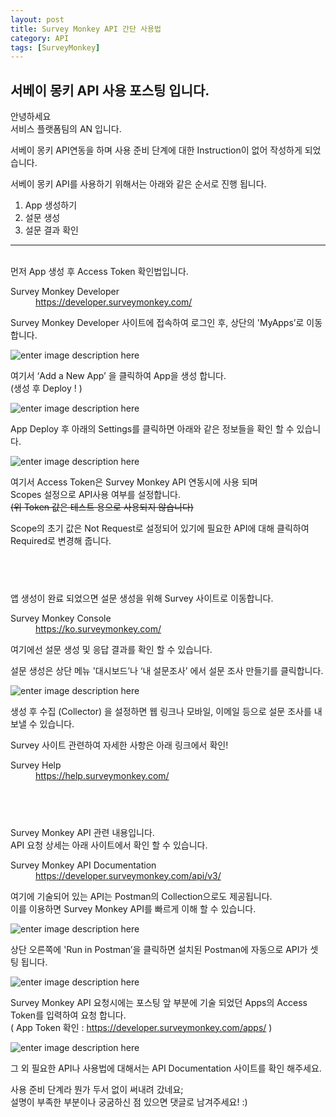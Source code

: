```yaml
---
layout: post
title: Survey Monkey API 간단 사용법
category: API
tags: [SurveyMonkey]
---
```


## 서베이 몽키 API 사용 포스팅 입니다. 

<body class="stackedit">
  <div class="stackedit__html">
<p>안녕하세요<br>
서비스 플랫폼팀의 AN 입니다.</p>
<p>서베이 몽키 API연동을 하며 사용 준비 단계에 대한 Instruction이 없어 작성하게 되었습니다.</p>
<p>서베이 몽키 API를 사용하기 위해서는 아래와 같은 순서로 진행 됩니다.</p>
<ol>
<li>App 생성하기</li>
<li>설문 생성</li>
<li>설문 결과 확인</li>
</ol>
<hr>
<br>
먼저 App 생성 후 Access Token 확인법입니다. 
<dl>
<dt>Survey Monkey Developer</dt>
<dd><a href="https://developer.surveymonkey.com/">https://developer.surveymonkey.com/</a></dd>
</dl>
<p>Survey Monkey Developer 사이트에 접속하여 로그인 후, 상단의 'MyApps’로 이동합니다.</p>
<p><img src="https://lh3.googleusercontent.com/XJp1PoS9QMLyitU5B7wAUncCIubY-wrYOSM159U_K5Q12igKEb8cEzis-i67mAA15j8nFZH29z9I" alt="enter image description here"></p>
<p>여기서  ‘Add a New App’ 을 클릭하여 App을 생성 합니다.<br>
(생성 후 Deploy ! )</p>
<p><img src="https://lh3.googleusercontent.com/9ZmxQLrPB9Qp2OMZX4M_yvX-N9tg_01H0uh6dtsLZQg1BjXZ1j5SKtZ4GVDCbiecO18zTKvY1PDb" alt="enter image description here"></p>
<p>App Deploy 후 아래의 Settings를 클릭하면 아래와 같은 정보들을 확인 할 수 있습니다.</p>
<p><img src="https://lh3.googleusercontent.com/o26KhiJDut8au9uwmtieMBKgD2-s0ptLe4C7U717rvFM4FQYnB_cj8Y5mkCKiskGrlYbqAUGDt98" alt="enter image description here"></p>
<p>여기서 Access Token은 Survey Monkey API 연동시에 사용 되며<br>
Scopes 설정으로 API사용 여부를 설정합니다.<br>
<s>(위 Token 값은 테스트 용으로 사용되지 않습니다)</s></p>
<p>Scope의 초기 값은 Not Request로 설정되어 있기에 필요한 API에 대해 클릭하여 Required로 변경해  줍니다.</p>
<h2 id="br"><br></h2>
<p>앱 생성이 완료 되었으면 설문 생성을 위해 Survey 사이트로 이동합니다.</p>
<dl>
<dt>Survey Monkey Console</dt>
<dd><a href="https://ko.surveymonkey.com/">https://ko.surveymonkey.com/</a></dd>
</dl>
<p>여기에선 설문 생성 및 응답 결과를 확인 할 수 있습니다.</p>
<p>설문 생성은 상단 메뉴 '대시보드’나 ‘내 설문조사’ 에서 설문 조사 만들기를 클릭합니다.</p>
<p><img src="https://lh3.googleusercontent.com/czNLV4tF360uckhIgPAZs3B0gywNTec3R13BRdJOpxx5o8R66qrfyj6sJONxBQR3gWgHzlKgXOVa" alt="enter image description here"></p>
<p>생성 후 수집 (Collector) 을 설정하면 웹 링크나 모바일, 이메일 등으로 설문 조사를 내보낼 수 있습니다.</p>
<p>Survey 사이트 관련하여 자세한 사항은 아래 링크에서 확인!</p>
<dl>
<dt>Survey Help</dt>
<dd><a href="https://help.surveymonkey.com/">https://help.surveymonkey.com/</a></dd>
</dl>
<h2 id="br-1"><br></h2>
<p>Survey Monkey API 관련 내용입니다.<br>
API 요청 상세는 아래 사이트에서 확인 할 수 있습니다.</p>
<dl>
<dt>Survey Monkey API Documentation</dt>
<dd><a href="https://developer.surveymonkey.com/api/v3/">https://developer.surveymonkey.com/api/v3/</a></dd>
</dl>
<p>여기에 기술되어 있는 API는 Postman의 Collection으로도 제공됩니다.<br>
이를 이용하면 Survey Monkey API를 빠르게 이해 할 수 있습니다.</p>
<p><img src="https://lh3.googleusercontent.com/_ydb73HnHScoDzTYJnwVAHA1-1yM2YffRbFOhC-kpicKAV0r-TkS-xrWX-XVpbWG4eoOutvIe6X8" alt="enter image description here"></p>
<p>상단 오른쪽에 'Run in Postman’을 클릭하면 설치된 Postman에 자동으로 API가 셋팅 됩니다.</p>
<p><img src="https://lh3.googleusercontent.com/k5PwXAKnj8MhcIKeOYZNVkYs48nGv4PO5_1o0gkWLZ-ts-8ALMMeuXWOEYf4yI5kWRQ9Z1FIb1qx" alt="enter image description here"></p>
<p>Survey Monkey API 요청시에는 포스팅 앞 부분에 기술 되었던 Apps의 Access Token를 입력하여 요청 합니다.<br>
( App Token 확인 : <a href="https://developer.surveymonkey.com/apps/">https://developer.surveymonkey.com/apps/</a> )</p>
<p><img src="https://lh3.googleusercontent.com/SNFsDEHz8rAePrTqOxqXN9195qKWhrhHgJ8PcpjUef5RD9KztGnZPUTCA_Kk73L4T2Q6OZt3MxcG" alt="enter image description here"></p>
<p>그 외 필요한 API나 사용법에 대해서는 API Documentation 사이트를 확인 해주세요.</p>
<p>사용 준비 단계라 뭔가 두서 없이 써내려 갔네요;<br>
설명이 부족한 부분이나 궁굼하신 점 있으면 댓글로 남겨주세요! :)</p>
</div>
</body>
